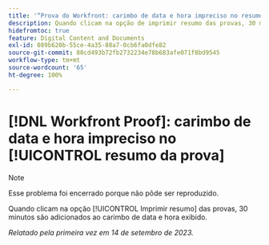 ```yaml
---
title: '“Prova do Workfront: carimbo de data e hora impreciso no resumo da prova”'
description: Quando clicam na opção de imprimir resumo das provas, 30 minutos são adicionados ao carimbo de data e hora exibido.
hidefromtoc: true
feature: Digital Content and Documents
exl-id: 089b620b-55ce-4a35-88a7-0cb6fa0dfe82
source-git-commit: 80cd493b72fb2732234e78b683afe071f8bd9545
workflow-type: tm+mt
source-wordcount: '65'
ht-degree: 100%

---
```


# [!DNL Workfront Proof]: carimbo de data e hora impreciso no [!UICONTROL resumo da prova]

>[!NOTE]
>
>Esse problema foi encerrado porque não pôde ser reproduzido.

Quando clicam na opção [!UICONTROL Imprimir resumo] das provas, 30 minutos são adicionados ao carimbo de data e hora exibido.

_Relatado pela primeira vez em 14 de setembro de 2023._
